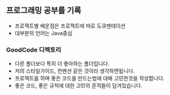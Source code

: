 ## 프로그래밍 공부를 기록
* 프로젝트별 배운점은 프로젝트에 따로 도큐멘테이션
* 대부분의 언어는 Java중심
### GoodCode 디렉토리
* 다른 폴더보다 특히 더 좋아하는 폴더입니다.
* 저의 스타일가이드, 컨벤션 같은 것이라 생각하면됩니다.
* 프로젝트를 하며 좋은 코드를 만드는법에 대해 고민한것을 작성합니다.
* 좋은 코드, 좋은 규칙에 대한 고민의 흔적들이 담겨있습니다.
